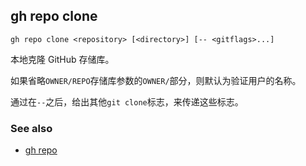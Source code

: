 ## gh repo clone

```
gh repo clone <repository> [<directory>] [-- <gitflags>...]
```

本地克隆 GitHub 存储库。

如果省略`OWNER/REPO`存储库参数的`OWNER/`部分，则默认为验证用户的名称。

通过在`--`之后，给出其他`git clone`标志，来传递这些标志。

### See also

- [gh repo](./gh_repo.zh.md)
